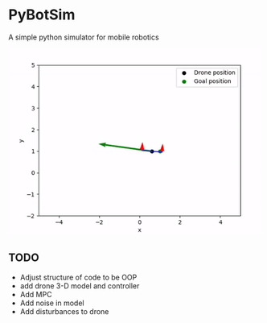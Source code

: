 # PyBotSim

A simple python simulator for mobile robotics
<p align=center>
<img width=500 src="drone_sim.gif" />
</p>

## TODO
- Adjust structure of code to be OOP
- add drone 3-D model and controller
- Add MPC
- Add noise in model
- Add disturbances to drone


